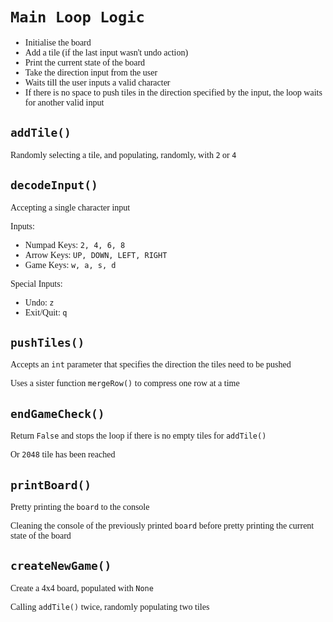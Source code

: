 <span style="font-family: 'Cascadia Code'">



# `Main Loop Logic`
* Initialise the board
* Add a tile (if the last input wasn't undo action)
* Print the current state of the board
* Take the direction input from the user
* Waits till the user inputs a valid character
* If there is no space to push tiles in the direction specified by the input, the loop waits for another valid input



## `addTile()`
Randomly selecting a tile, and populating, randomly, with `2` or `4`



## `decodeInput()`
Accepting a single character input

Inputs:
* Numpad Keys: `2, 4, 6, 8`
* Arrow Keys: `UP, DOWN, LEFT, RIGHT`
* Game Keys: `w, a, s, d`

Special Inputs:
* Undo: `z`
* Exit/Quit: `q`



## `pushTiles()`
Accepts an `int` parameter that specifies the direction the tiles need to be pushed

Uses a sister function `mergeRow()` to compress one row at a time



## `endGameCheck()`
Return `False` and stops the loop if there is no empty tiles for `addTile()`

Or `2048` tile has been reached



## `printBoard()`
Pretty printing the `board` to the console

Cleaning the console of the previously printed `board` before pretty printing the current state of the board



## `createNewGame()`
Create a 4x4 board, populated with `None`

Calling `addTile()` twice, randomly populating two tiles



</span>
